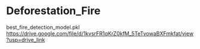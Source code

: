 # Deforestation_Fire

best_fire_detection_model.pkl
https://drive.google.com/file/d/1kvsrFR1qKrZ0kfM_5TeTvowaBXFmkfat/view?usp=drive_link
